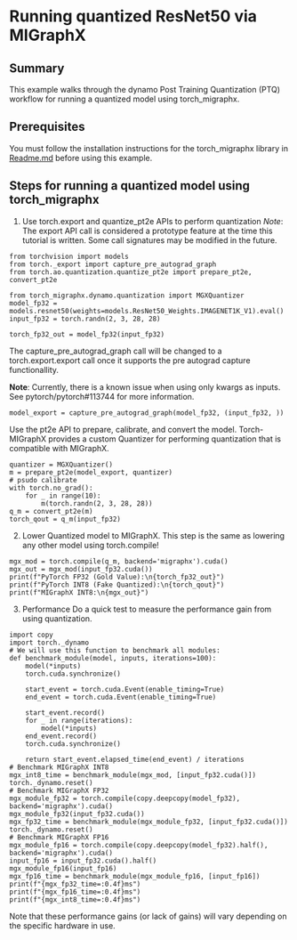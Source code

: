 

# Running quantized ResNet50 via MIGraphX

## Summary
This example walks through the dynamo Post Training Quantization (PTQ) workflow for running a quantized model using torch_migraphx.

## Prerequisites
You must follow the installation instructions for the torch_migraphx library in [Readme.md](https://github.com/Rmalavally/rocm-examples/blob/develop/AI/MIGraphX/Quantization/Readme.md) before using this example.

## Steps for running a quantized model using torch_migraphx

1. Use torch.export and quantize_pt2e APIs to perform quantization
*Note*: The export API call is considered a prototype feature at the time this tutorial is written. Some call signatures may be modified in the future.

```import torch
from torchvision import models
from torch._export import capture_pre_autograd_graph
from torch.ao.quantization.quantize_pt2e import prepare_pt2e, convert_pt2e
```

```import torch_migraphx
from torch_migraphx.dynamo.quantization import MGXQuantizer
model_fp32 = models.resnet50(weights=models.ResNet50_Weights.IMAGENET1K_V1).eval()
input_fp32 = torch.randn(2, 3, 28, 28)

torch_fp32_out = model_fp32(input_fp32)
```

The capture_pre_autograd_graph call will be changed to a torch.export.export call once it supports the pre autograd capture functionallity. 

**Note**: Currently, there is a known issue when using only kwargs as inputs. See pytorch/pytorch#113744 for more information.

```
model_export = capture_pre_autograd_graph(model_fp32, (input_fp32, ))
```
Use the pt2e API to prepare, calibrate, and convert the model. Torch-MIGraphX provides a custom Quantizer for performing quantization that is compatible with MIGraphX.

```
quantizer = MGXQuantizer()
m = prepare_pt2e(model_export, quantizer)
# psudo calibrate
with torch.no_grad():
    for _ in range(10):
        m(torch.randn(2, 3, 28, 28))
q_m = convert_pt2e(m)
torch_qout = q_m(input_fp32)
```

2. Lower Quantized model to MIGraphX. This step is the same as lowering any other model using torch.compile!

```
mgx_mod = torch.compile(q_m, backend='migraphx').cuda()
mgx_out = mgx_mod(input_fp32.cuda())
print(f"PyTorch FP32 (Gold Value):\n{torch_fp32_out}")
print(f"PyTorch INT8 (Fake Quantized):\n{torch_qout}")
print(f"MIGraphX INT8:\n{mgx_out}")
```

3. Performance
Do a quick test to measure the performance gain from using quantization.

```
import copy
import torch._dynamo
# We will use this function to benchmark all modules:
def benchmark_module(model, inputs, iterations=100):
    model(*inputs)
    torch.cuda.synchronize()

    start_event = torch.cuda.Event(enable_timing=True)
    end_event = torch.cuda.Event(enable_timing=True)

    start_event.record()
    for _ in range(iterations):
        model(*inputs)
    end_event.record()
    torch.cuda.synchronize()

    return start_event.elapsed_time(end_event) / iterations
# Benchmark MIGraphX INT8
mgx_int8_time = benchmark_module(mgx_mod, [input_fp32.cuda()])
torch._dynamo.reset()
# Benchmark MIGraphX FP32
mgx_module_fp32 = torch.compile(copy.deepcopy(model_fp32), backend='migraphx').cuda()
mgx_module_fp32(input_fp32.cuda())
mgx_fp32_time = benchmark_module(mgx_module_fp32, [input_fp32.cuda()])
torch._dynamo.reset()
# Benchmark MIGraphX FP16
mgx_module_fp16 = torch.compile(copy.deepcopy(model_fp32).half(), backend='migraphx').cuda()
input_fp16 = input_fp32.cuda().half()
mgx_module_fp16(input_fp16)
mgx_fp16_time = benchmark_module(mgx_module_fp16, [input_fp16])
print(f"{mgx_fp32_time=:0.4f}ms")
print(f"{mgx_fp16_time=:0.4f}ms")
print(f"{mgx_int8_time=:0.4f}ms")

```
 Note that these performance gains (or lack of gains) will vary depending on the specific hardware in use.




